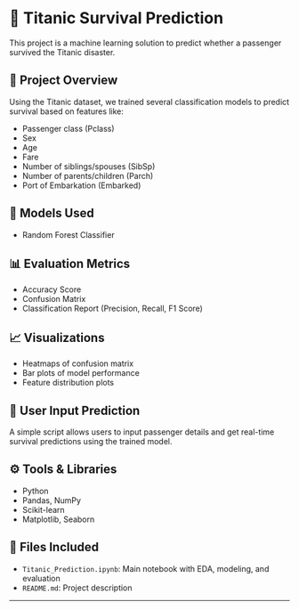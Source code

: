 # 🚢 Titanic Survival Prediction
This project is a machine learning solution to predict whether a passenger survived the Titanic disaster. 

## 📌 Project Overview

Using the Titanic dataset, we trained several classification models to predict survival based on features like:
- Passenger class (Pclass)
- Sex
- Age
- Fare
- Number of siblings/spouses (SibSp)
- Number of parents/children (Parch)
- Port of Embarkation (Embarked)

## 🧠 Models Used
- Random Forest Classifier  


## 📊 Evaluation Metrics
- Accuracy Score  
- Confusion Matrix  
- Classification Report (Precision, Recall, F1 Score)

## 📈 Visualizations
- Heatmaps of confusion matrix  
- Bar plots of model performance  
- Feature distribution plots

## 🧪 User Input Prediction
A simple script allows users to input passenger details and get real-time survival predictions using the trained model.

## ⚙️ Tools & Libraries
- Python
- Pandas, NumPy
- Scikit-learn
- Matplotlib, Seaborn

## 📁 Files Included
- `Titanic_Prediction.ipynb`: Main notebook with EDA, modeling, and evaluation
- `README.md`: Project description


---


